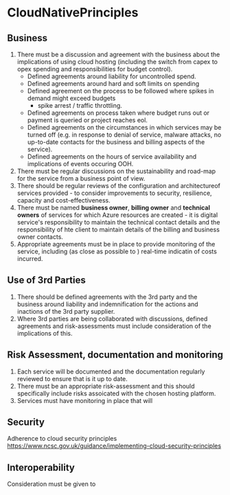 # CloudNativePrinciples

## Business

1. There must be a discussion and agreement with the business about the implications of using cloud hosting (including the switch from capex to opex spending and responsibilities for budget control).
   * Defined agreements around liability for uncontrolled spend.
   * Defined agreements around hard and soft limits on spending
   * Defined agreement on the process to be followed where spikes in demand might exceed budgets
      * spike arrest / traffic throttling.
   * Defined agreements on process taken where budget runs out or payment is queried or project reaches eol.
   * Defined agreements on the circumstances in which services may be turned off (e.g. in response to denial of service, malware attacks, no up-to-date contacts for the business and billing aspects of the service).
   * Defined agreements on the hours of service availability and implications of events occuring OOH.
2. There must be regular discussions on the sustainability and road-map for the service from a business point of view.
2. There should be regular reviews of the configuration and architectureof services provided - to consider improvements to security, resilience, capacity and cost-effectiveness. 
3. There must be named __business owner__, __billing owner__ and __technical owners__ of services for which Azure resources are created - it is digital service's responsibility to maintain the technical contact details and the responsibility of hte client to maintain details of the billing and business owner contacts.
4. Appropriate agreements must be in place to provide monitoring of the service, including (as close as possible to ) real-time indicatin of costs incurred.
 
## Use of 3rd Parties
1. There should be defined agreements with the 3rd party and the business around liability and indemnification for the actions and inactions of the 3rd party supplier.
2. Where 3rd parties are being collaborated with discussions, defined agreements and risk-assessments must include consideration of the implications of this.

## Risk Assessment, documentation and monitoring
1. Each service will be documented and the documentation regularly reviewed to ensure that is it up to date.
2. There must be an appropriate risk-assessment and this should specifically include risks assoicated with the chosen hosting platform.
3. Services must have monitoring in place that will 


## Security
Adherence to cloud security principles https://www.ncsc.gov.uk/guidance/implementing-cloud-security-principles


## Interoperability
Consideration must be given to 



